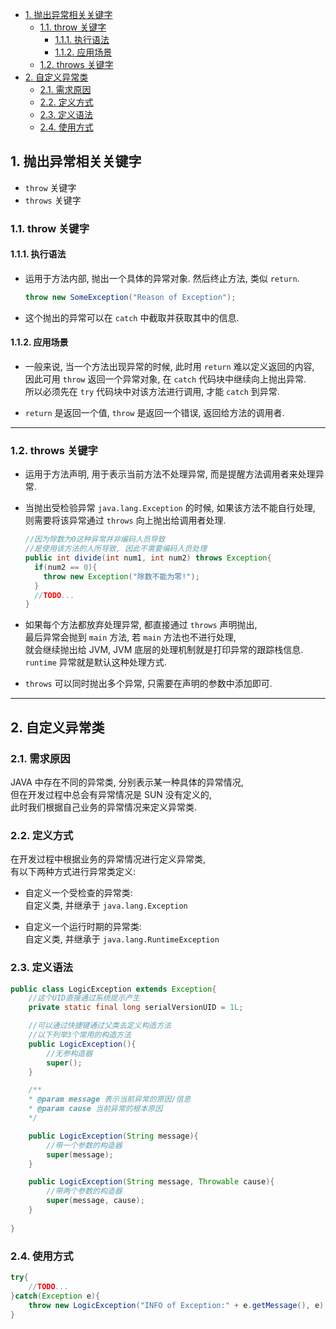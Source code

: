 <!-- TOC -->

- [1. 抛出异常相关关键字](#1-抛出异常相关关键字)
  - [1.1. throw 关键字](#11-throw-关键字)
    - [1.1.1. 执行语法](#111-执行语法)
    - [1.1.2. 应用场景](#112-应用场景)
  - [1.2. throws 关键字](#12-throws-关键字)
- [2. 自定义异常类](#2-自定义异常类)
  - [2.1. 需求原因](#21-需求原因)
  - [2.2. 定义方式](#22-定义方式)
  - [2.3. 定义语法](#23-定义语法)
  - [2.4. 使用方式](#24-使用方式)

<!-- /TOC -->

## 1. 抛出异常相关关键字
- `throw` 关键字
- `throws` 关键字

### 1.1. throw 关键字

#### 1.1.1. 执行语法
- 运用于方法内部, 抛出一个具体的异常对象. 然后终止方法, 类似 `return`.
  ```java
  throw new SomeException("Reason of Exception");
  ```

- 这个抛出的异常可以在 `catch` 中截取并获取其中的信息.

#### 1.1.2. 应用场景
- 一般来说, 当一个方法出现异常的时候, 此时用 `return` 难以定义返回的内容,   
  因此可用 `throw` 返回一个异常对象, 在 `catch` 代码块中继续向上抛出异常.  
  所以必须先在 `try` 代码块中对该方法进行调用, 才能 `catch` 到异常.

- `return` 是返回一个值, `throw` 是返回一个错误, 返回给方法的调用者.

****

### 1.2. throws 关键字
- 运用于方法声明, 用于表示当前方法不处理异常, 而是提醒方法调用者来处理异常.  
- 当抛出受检验异常 `java.lang.Exception` 的时候, 如果该方法不能自行处理,   
  则需要将该异常通过 `throws` 向上抛出给调用者处理.
  ```java
  //因为除数为0这种异常并非编码人员导致
  //是使用该方法的人所导致, 因此不需要编码人员处理
  public int divide(int num1, int num2) throws Exception{
    if(num2 == 0){
      throw new Exception("除数不能为零!");
    }
    //TODO...
  }
  ```

- 如果每个方法都放弃处理异常, 都直接通过 `throws` 声明抛出,  
  最后异常会抛到 `main` 方法, 若 `main` 方法也不进行处理,  
  就会继续抛出给 JVM, JVM 底层的处理机制就是打印异常的跟踪栈信息.  
  `runtime` 异常就是默认这种处理方式.

- `throws` 可以同时抛出多个异常, 只需要在声明的参数中添加即可.

****

## 2. 自定义异常类

### 2.1. 需求原因
JAVA 中存在不同的异常类, 分别表示某一种具体的异常情况,  
但在开发过程中总会有异常情况是 SUN 没有定义的,  
此时我们根据自己业务的异常情况来定义异常类.

### 2.2. 定义方式
在开发过程中根据业务的异常情况进行定义异常类,  
有以下两种方式进行异常类定义:  
- 自定义一个受检查的异常类:  
  自定义类, 并继承于 `java.lang.Exception`

- 自定义一个运行时期的异常类:  
  自定义类, 并继承于 `java.lang.RuntimeException`

### 2.3. 定义语法
```java
public class LogicException extends Exception{
    //这个UID直接通过系统提示产生
    private static final long serialVersionUID = 1L;

    //可以通过快捷键通过父类去定义构造方法
    //以下列举3个常用的构造方法
    public LogicException(){
        //无参构造器
        super();
    }

    /**
    * @param message 表示当前异常的原因/信息
    * @param cause 当前异常的根本原因
    */

    public LogicException(String message){
        //带一个参数的构造器
        super(message);
    }

    public LogicException(String message, Throwable cause){
        //带两个参数的构造器
        super(message, cause);
    }
    
}
```

### 2.4. 使用方式
```java
try{
    //TODO...
}catch(Exception e){
    throw new LogicException("INFO of Exception:" + e.getMessage(), e);
}
```